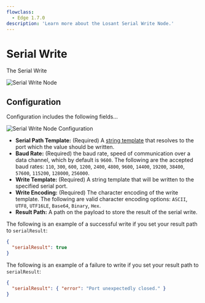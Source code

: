 ```yaml
---
flowclass:
  - Edge 1.7.0
description: 'Learn more about the Losant Serial Write Node.'
---
```


# Serial Write

The Serial Write

![Serial Write Node](/images/workflows/data/serial-write-node.png "Serial Write Node")

## Configuration

Configuration includes the following fields...

![Serial Write Node Configuration](/images/workflows/data/serial-write-node-config.png "Serial Write Node Configuration")

* **Serial Path Template:** (Required) A [string template](/workflows/accessing-payload-data/#string-templates) that resolves to the port which the value should be written.
* **Baud Rate:** (Required) the baud rate, speed of communication over a data channel, which by default is `9600`. The following are the accepted baud rates: `110`, `300`, `600`, `1200`, `2400`, `4800`, `9600`, `14400`, `19200`, `38400`, `57600`, `115200`, `128000`, `256000`.
* **Write Template:** (Required) A string template that will be written to the specified serial port.
* **Write Encoding:** (Required) The character encoding of the write template. The following are valid character encoding options: `ASCII`, `UTF8`, `UTF16LE`, `Base64`, `Binary`, `Hex`.
* **Result Path:** A path on the payload to store the result of the serial write.

The following is an example of a successful write if you set your result path to `serialResult`:

```json
{
  "serialResult": true
}
```

The following is an example of a failure to write if you set your result path to `serialResult`:

```json
{
  "serialResult": { "error": "Port unexpectedly closed." }
}
```
